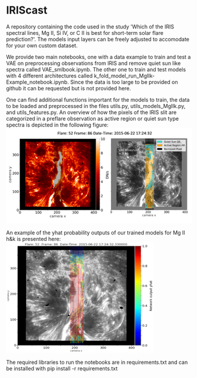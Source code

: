 # IRIScast
A repository containing the code used in the study 'Which of the IRIS spectral lines, Mg II, Si IV, or C II is best for short-term solar flare prediction?'. The models input layers can be freely adjusted to accomodate for your own custom dataset.

We provide two main notebooks, one with a data example to train and test a VAE on preprocessing observations from IRIS and remove quiet sun like spectra called VAE_smlbook.ipynb. The other one to train and test models with 4 different architectures called k_fold_model_run_MgIIk-Example_notebook.ipynb. Since the data is too large to be provided on github it can be requested but is not provided here. 

One can find additional functions important for the models to train, the data to be loaded and preprocessed in the files utils.py, utils_models_MgIIk.py, and utils_features.py. An overview of how the pixels of the IRIS slit are categorized in a preflare observation as active region or quiet sun type spectra is depicted in the following figure:
![](Vae_mask2.png)

An example of the yhat probability outputs of our trained models for Mg II h&k is presented here:
<img src="yhat_output_example.png" alt="" width="400" height="300">

The required libraries to run the notebooks are in requirements.txt and can be installed with pip install -r requirements.txt
